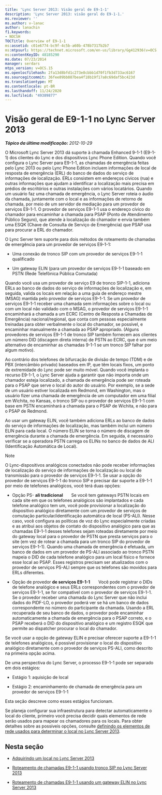 ```yaml
---
title: 'Lync Server 2013: Visão geral de E9-1-1'
description: 'Lync Server 2013: visão geral do E9-1-1.'
ms.reviewer: ''
ms.author: v-lanac
author: lanachin
f1.keywords:
- NOCSH
TOCTitle: Overview of E9-1-1
ms:assetid: c01e6774-bc9f-4c5b-a60b-478b7317b2b7
ms:mtpsurl: https://technet.microsoft.com/en-us/library/Gg412936(v=OCS.15)
ms:contentKeyID: 48185290
ms.date: 07/23/2014
manager: serdars
mtps_version: v=OCS.15
ms.openlocfilehash: 2fa13d8bfd1c273e8cbbb1d70f1fb3d733ac6167
ms.sourcegitcommit: 36fee89bb887bea4f18b19f17a8c69daf5bc423d
ms.translationtype: MT
ms.contentlocale: pt-BR
ms.lasthandoff: 11/24/2020
ms.locfileid: "49389877"
---
```

# <a name="overview-of-e9-1-1-in-lync-server-2013"></a>Visão geral de E9-1-1 no Lync Server 2013

<div data-xmlns="http://www.w3.org/1999/xhtml">

<div class="topic" data-xmlns="http://www.w3.org/1999/xhtml" data-msxsl="urn:schemas-microsoft-com:xslt" data-cs="https://msdn.microsoft.com/">

<div data-asp="https://msdn2.microsoft.com/asp">



</div>

<div id="mainSection">

<div id="mainBody">

<span> </span>

_**Tópico da última modificação:** 2012-10-29_

O Microsoft Lync Server 2013 dá suporte à chamada Enhanced 9-1-1 (E9-1-1) dos clientes do Lync e dos dispositivos Lync Phone Edition. Quando você configura o Lync Server para E9-1-1, as chamadas de emergência feitas pelo Lync 2013 ou pelo Lync Phone Edition incluem informações de local de resposta de emergência (ERL) do banco de dados do serviço de informações de localização. ERLs consistem em endereços cívicos (rua) e outras informações que ajudam a identificar a localização mais precisa em prédios de escritórios e outras instalações com vários locatários. Quando um usuário faz uma chamada de emergência, o Lync Server roteia o áudio da chamada, juntamente com o local e as informações de retorno de chamada, por meio de um servidor de mediação para um provedor de serviços E9-1-1. O provedor de serviços E9-1-1 usa o endereço cívico do chamador para encaminhar a chamada para PSAP (Ponto de Atendimento Público Seguro), que atende à localização do chamador e envia também uma ESQK (Chave de Consulta de Serviço de Emergência) que PSAP usa para procurar a ERL do chamador.

O Lync Server tem suporte para dois métodos de roteamento de chamadas de emergência para um provedor de serviços E9-1-1:

  - Uma conexão de tronco SIP com um provedor de serviços E9-1-1 qualificado

  - Um gateway ELIN (para um provedor de serviços E9-1-1 baseado em PSTN (Rede Telefônica Pública Comutada)

Quando você usa um provedor de serviço E9 de tronco SIP-1-1, adiciona ERLs ao banco de dados do serviço de informações de localização e, em seguida, valida os locais em relação a uma guia de endereço mestre (MSAG) mantida pelo provedor de serviços E9-1-1. Se um provedor de serviços E9-1-1 receber uma chamada sem informações sobre o local ou com um local não validado com o MSAG, o provedor de serviços E9-1-1 encaminhará a chamada a um ECRC (Centro de Resposta a Chamadas de Emergência) nacional/regional, que conta com pessoas especialmente treinadas para obter verbalmente o local do chamador, se possível, e encaminhar manualmente a chamada ao PSAP apropriado. (Alguns provedores de serviços E9-1-1 de tronco SIP também fornecem aos clientes um número DID (discagem direta interna) de PSTN ao ECRC, que é um meio alternativo de encaminhar as chamadas 9-1-1 se um tronco SIP falhar por algum motivo).

Ao contrário dos telefones de bifurcação de divisão de tempo (TDM) e de PBX (intercâmbio privado) baseados em IP, que têm locais fixos, um ponto de extremidade do Lync pode ser muito móvel. Quando você implanta o recurso E9-1-1, o Lync Server ajuda a garantir que não importa onde um chamador esteja localizado, a chamada de emergência pode ser roteada para o PSAP que serve o local do autor do usuário. Por exemplo, se a sede de um usuário estiver localizada em Redmond, em Washington, mas o usuário fizer uma chamada de emergência de um computador em uma filial em Wichita, no Kansas, o tronco SIP ou o provedor de serviços E9-1-1 com base em PSTN encaminhará a chamada para o PSAP de Wichita, e não para o PSAP de Redmond.

Ao usar um gateway ELIN, você também adiciona ERLs ao banco de dados do serviço de informações de localização, mas também inclui um número ELIN para cada local. O número ELIN se torna o número de discagem de emergência durante a chamada de emergência. Em seguida, é necessário verificar se a operadora PSTN carrega os ELINs no banco de dados de ALI (Identificação Automática de Local).

<div>


> [!NOTE]  
> O Lync-dispositivos analógicos conectados não pode receber informações de localização do serviço de informações de localização ou local de transmissão para o provedor de serviços E9-1-1. Se usar a opção do provedor de serviços E9-1-1 do tronco SIP e precisar dar suporte a E9-1-1 por meio de telefones analógicos, você terá duas opções: 
> <UL>
> <LI>
> <P>Opção PS- <STRONG>ali tradicional</STRONG> &nbsp; &nbsp; &nbsp; Se você tem gateways PSTN locais em cada site em que os telefones analógicos são implantados e cada telefone analógico tem um, você pode provisionar a localização do dispositivo analógico diretamente com um provedor de serviços de comutação particular/identificação automática de local (PS-ALI). Nesse caso, você configura as políticas de voz do Lync especialmente criadas e as atribui aos objetos de contato do dispositivo analógico para que as chamadas E9-1-1 desses telefones sejam roteadas diretamente por meio do gateway local para o provedor de PSTN que presta serviços para o site (em vez de rotear a chamada para um tronco SIP do provedor de serviços E9-1-1). Quando uma chamada de emergência é efetuada, um banco de dados em um provedor de PS-ALI associado ao tronco PSTN mapeia o DID de cada telefone analógico para um local físico e fornece esse local ao PSAP. Esses registros precisam ser atualizados com o provedor de serviços PS-ALI sempre que os telefones são movidos para ERLs diferentes.</P>
> <LI>
> <P>Opção de provedor <STRONG>de serviços E9-1-1</STRONG> &nbsp; &nbsp; &nbsp; Você pode registrar o DIDs de telefone analógico e seus ERLs correspondentes com o provedor de serviços E9-1-1, se for compatível com o provedor de serviços E9-1-1. Se o provedor receber uma chamada do Lync Server que não inclui dados do PIDF-LO, o provedor poderá ver se há um banco de dados correspondente no número do participante da chamada. Usando a ERL recuperada de seu banco de dados, o provedor pode encaminhar automaticamente a chamada de emergência para o PSAP correto, e o PSAP receberá o DID do dispositivo analógico e um registro ESQK que permite ao dispatcher procurar o local do chamador.</P></LI></UL>Se você usar a opção de gateway ELIN e precisar oferecer suporte a E9-1-1 de telefones analógicos, é possível provisionar o local do dispositivo analógico diretamente com o provedor de serviços PS-ALI, como descrito na primeira opção acima.</div>

De uma perspectiva do Lync Server, o processo E9-1-1 pode ser separado em dois estágios:

  - Estágio 1: aquisição de local

  - Estágio 2: encaminhamento de chamada de emergência para um provedor de serviços E9-1-1

Esta seção descreve como esses estágios funcionam.

Se planeja configurar sua infraestrutura para detectar automaticamente o local do cliente, primeiro você precisa decidir quais elementos de rede serão usados para mapear os chamadores para os locais. Para obter detalhes sobre as possíveis opções, consulte [definindo os elementos de rede usados para determinar o local no Lync Server 2013](lync-server-2013-defining-the-network-elements-used-to-determine-location.md).

<div>

## <a name="in-this-section"></a>Nesta seção

  - [Adquirindo um local no Lync Server 2013](lync-server-2013-acquiring-a-location.md)

  - [Roteamento de chamadas E9-1-1 usando tronco SIP no Lync Server 2013](lync-server-2013-routing-e9-1-1-calls-by-using-a-sip-trunk.md)

  - [Roteamento de chamadas E9-1-1 usando um gateway ELIN no Lync Server 2013](lync-server-2013-routing-e9-1-1-calls-by-using-an-elin-gateway.md)

</div>

</div>

<span> </span>

</div>

</div>

</div>

